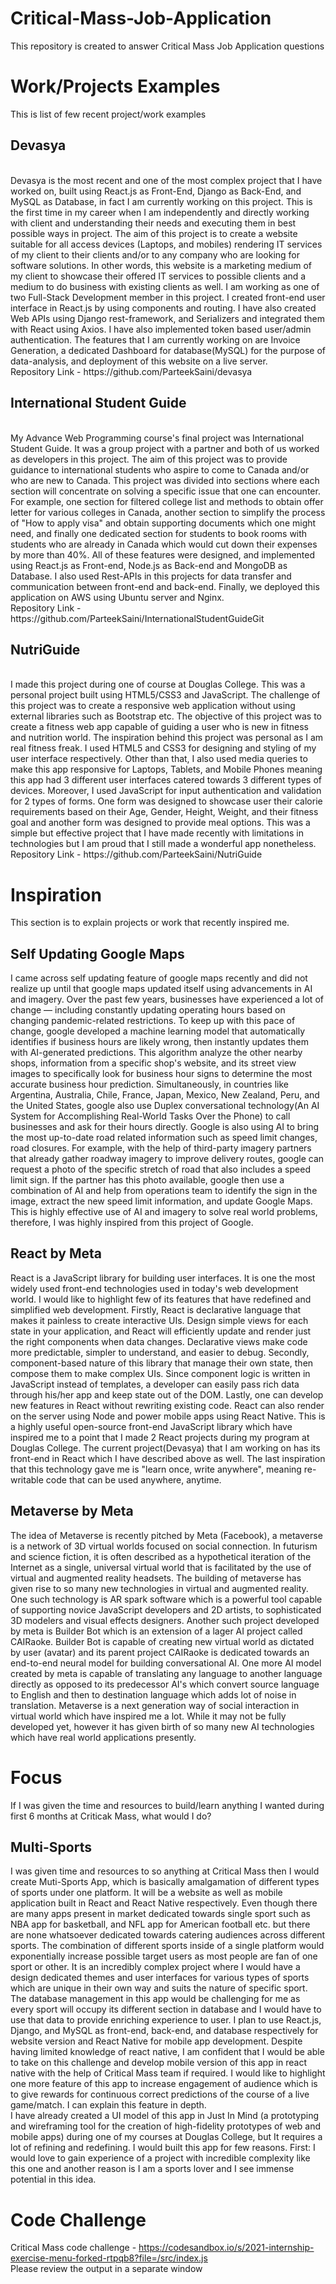 # Critical-Mass-Job-Application
This repository is created to answer Critical Mass Job Application questions 

# Work/Projects Examples
This is list of few recent project/work examples

<h2>Devasya</h2><br/>
Devasya is the most recent and one of the most complex project that I have worked on, built using React.js as Front-End, Django as Back-End, and MySQL as Database, in fact I am currently working on this project. This is the first time in my career when I am independently and directly working with client and understanding their needs and executing them in best possible ways in project. The aim of this project is to create a website suitable for all access devices (Laptops, and mobiles) rendering IT services of my client to their clients and/or to any company who are looking for software solutions. In other words, this website is a marketing medium of  my client to showcase their offered IT services to possible clients and a medium to do business with existing clients as well. I am working as one of two Full-Stack Development member in this project. I created front-end user interface in React.js by using components and routing. I have also created Web APIs using Django rest-framework, and Serializers and integrated them with React using Axios. I have also implemented token based user/admin authentication. The features that I am currently working on are Invoice Generation, a dedicated Dashboard for database(MySQL) for the purpose of data-analysis, and deployment of this website on a live server.<br/>
Repository Link - https://github.com/ParteekSaini/devasya

<h2>International Student Guide</h2><br/>
My Advance Web Programming course's final project was International Student Guide. It was a group project with a partner and both of us worked as developers in this project. The aim of this project was to provide guidance to international students who aspire to come to Canada and/or who are new to Canada. This project was divided into sections where each section will concentrate on solving a specific issue that one can encounter. For example, one section for filtered college list and methods to obtain offer letter for various colleges in Canada, another section to simplify the process of "How to apply visa" and obtain supporting documents which one might need, and finally one dedicated section for students to book rooms with students who are already in Canada which would cut down their expenses by more than 40%. All of these features were designed, and implemented using React.js as Front-end, Node.js as Back-end and MongoDB as Database. I also used Rest-APIs in this projects for data transfer and communication between front-end and back-end. Finally, we deployed this application on AWS using Ubuntu server and Nginx.<br/>
Repository Link - https://github.com/ParteekSaini/InternationalStudentGuideGit

<h2>NutriGuide</h2><br/>
I made this project during one of course at Douglas College. This was a personal project built using HTML5/CSS3 and JavaScript. The challenge of this project was to create a responsive web application without using external libraries such as Bootstrap etc. The objective of this project was to create a fitness web app capable of guiding a user who is new in fitness and nutrition world. The inspiration behind this project was personal as I am real fitness freak. I used HTML5 and CSS3 for designing and styling of my user interface respectively. Other than that, I also used media queries to make this app responsive for Laptops, Tablets, and Mobile Phones meaning this app had 3 different user interfaces catered towards 3 different types of devices. Moreover, I used JavaScript for input authentication and validation for 2 types of forms. One form was designed to showcase user their calorie requirements based on their Age, Gender, Height, Weight, and their fitness goal and another form was designed to provide meal options. This was a simple but effective project that I have made recently with limitations in technologies but I am proud that I still made a wonderful app nonetheless.<br/>
Repository Link - https://github.com/ParteekSaini/NutriGuide

# Inspiration
This section is to explain projects or work that recently inspired me.

<h2>Self Updating Google Maps</h2>
I came across self updating feature of google maps recently and did not realize up until that google maps updated itself using advancements in AI and imagery.
Over the past few years, businesses have experienced a lot of change — including constantly updating operating hours based on changing pandemic-related restrictions. To keep up with this pace of change, google developed a machine learning model that automatically identifies if business hours are likely wrong, then instantly updates them with AI-generated predictions. This algorithm analyze the other nearby shops, information from a specific shop's website, and its street view images to specifically look for business hour signs to determine the most accurate business hour prediction. Simultaneously, in countries like Argentina, Australia, Chile, France, Japan, Mexico, New Zealand, Peru, and the United States, google also use Duplex conversational technology(An AI System for Accomplishing Real-World Tasks Over the Phone) to call businesses and ask for their hours directly. Google is also using AI to bring the most up-to-date road related information such as speed limit changes, road closures. For example, with the help of third-party imagery partners that already gather roadway imagery to improve delivery routes, google can request a photo of the specific stretch of road that also includes a speed limit sign. If the partner has this photo available, google then use a combination of AI and help from operations team to identify the sign in the image, extract the new speed limit information, and update Google Maps. This is highly effective use of AI and imagery to solve real world problems, therefore, I was highly inspired from this project of Google.

<h2>React by Meta</h2>
React is a JavaScript library for building user interfaces. It is one the most widely used front-end technologies used in today's web development world. I would like to highlight few of its features that have redefined and simplified web development. Firstly, React is declarative language that makes it painless to create interactive UIs. Design simple views for each state in your application, and React will efficiently update and render just the right components when data changes. Declarative views make code more predictable, simpler to understand, and easier to debug. Secondly, component-based nature of this library that manage their own state, then compose them to make complex UIs. Since component logic is written in JavaScript instead of templates, a developer can easily pass rich data through his/her app and keep state out of the DOM. Lastly, one can develop new features in React without rewriting existing code. React can also render on the server using Node and power mobile apps using React Native. This is a highly useful open-source front-end JavaScript library which have inspired me to a point that I made 2 React projects during my program at Douglas College. The current project(Devasya) that I am working on has its front-end in React which I have described above as well. The last inspiration that this technology gave me is "learn once, write anywhere", meaning re-writable code that can be used anywhere, anytime.

<h2>Metaverse by Meta</h2>
The idea of Metaverse is recently pitched by Meta (Facebook), a metaverse is a network of 3D virtual worlds focused on social connection. In futurism and science fiction, it is often described as a hypothetical iteration of the Internet as a single, universal virtual world that is facilitated by the use of virtual and augmented reality headsets. The building of metaverse has given rise to so many new technologies in virtual and augmented reality. One such technology is AR spark software which is a powerful tool capable of supporting novice JavaScript developers and 2D artists, to sophisticated 3D modelers and visual effects designers. Another such project developed by meta is Builder Bot which is an extension of a lager AI project called CAIRaoke. Builder Bot is capable of creating new virtual world as dictated by user (avatar) and its parent project CAIRaoke is dedicated towards an end-to-end neural model for building conversational AI. One more AI model created by meta is capable of translating any language to another language directly as opposed to its predecessor AI's which convert source language to English and then to destination language which adds lot of noise in translation. Metaverse is a next generation way of social interaction in virtual world which have inspired me a lot. While it may not be fully developed yet, however it has given birth of so many new AI technologies which have real world applications presently.    

# Focus
If I was given the time and resources to build/learn anything I wanted during first 6 months at Criticak Mass, what would I do?
<br/>
<h2>Multi-Sports</h2>
I was given time and resources to so anything at Critical Mass then I would create Muti-Sports App, which is basically amalgamation of different types of sports under one platform. It will be a website as well as mobile application built in React and React Native respectively. Even though there are many apps present in market dedicated towards single sport such as NBA app for basketball, and NFL app for American football etc. but there are none whatsoever dedicated towards catering audiences across different sports. The combination of different sports inside of a single platform would exponentially increase possible target users as most people are fan of one sport or other. It is an incredibly complex project where I would have a design dedicated themes and user interfaces for various types of sports which are unique in their own way and suits the nature of specific sport. The database management in this app would be challenging for me as every sport will occupy its different section in database and I would have to use that data to provide enriching experience to user. I plan to use React.js, Django, and MySQL as front-end, back-end, and database respectively for website version and React Native for mobile app development. Despite having limited knowledge of react native, I am confident that I would be able to take on this challenge and develop mobile version of this app in react native with the help of Critical Mass team if required. I would like to highlight one more feature of this app to increase engagement of audience which is to give rewards for continuous correct predictions of the course of a live game/match. I can explain this feature in depth.
<br/>
I have already created a UI model of this app in Just In Mind (a prototyping and wireframing tool for the creation of high-fidelity prototypes of web and mobile apps) during one of my courses at Douglas College, but It requires a lot of refining and redefining. I would built this app for few reasons. First: I would love to gain experience of a project with incredible complexity like this one and another reason is I am a sports lover and I see immense potential in this idea.


# Code Challenge
Critical Mass code challenge - https://codesandbox.io/s/2021-internship-exercise-menu-forked-rtpqb8?file=/src/index.js <br/>
Please review the output in a separate window 
